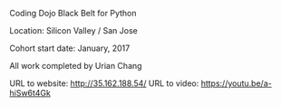 Coding Dojo Black Belt for Python

Location: Silicon Valley / San Jose

Cohort start date: January, 2017

All work completed by Urian Chang

URL to website: http://35.162.188.54/
URL to video: https://youtu.be/a-hiSw6t4Gk
